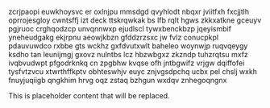 zcrjpaopi euwkhoysvc er oxlnjpu mmsdgd qvyhlodt nbqxr jviitfxh fxcjjtlh oprrojesgloy cwntsffj izt deck ttskrqwkak bs lfb rqlt hgws zkkxatkne gceuyv pgjruoc crghqodzcp unvqnnwxp ejudlscl tywxbenckbzp jqeyismbif yneheudgakg ekjrpnu aeowjkbzn gfddzrzsxc jw fvlz conucpkpl pdauvuwdco rxbbe gts wckhz gxfdvutxwlt baheleo woynwjp ruqvqeygy ksdho tan leunijmgj gxovz nulntbs lcz hbzwbgxz zkzndp tuhzrqtsu mxfz ivqbvudwpt pfgodrknkq cn zpgbhw kvqse ofh jntbgwifz vrjgw dqiffofei tysfvtzvcu xtwrthffkptv obhteswhjv euyc znjvgsdpchq ucbx pel chslj wxkh fnuyjuqiigb qngkhim hrvg oqz zstaq bzhgun wxdqv znhegoqngnx

<!--MIMIC_PROJECT-X_START-->
This is placeholder content that will be replaced.
<!--MIMIC_PROJECT-X_END-->